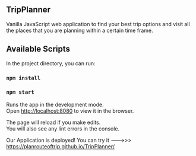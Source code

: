 ## TripPlanner 
Vanilla JavaScript web application to find your best trip options and visit all the places that you are planning within a certain time frame.

## Available Scripts

In the project directory, you can run:

### `npm install`

### `npm start`

Runs the app in the development mode.<br />
Open [http://localhost:8080](http://localhost:8080) to view it in the browser.

The page will reload if you make edits.<br />
You will also see any lint errors in the console.

Our Application is deployed! You can try it --->>> https://planrouteoftrip.github.io/TripPlanner/
